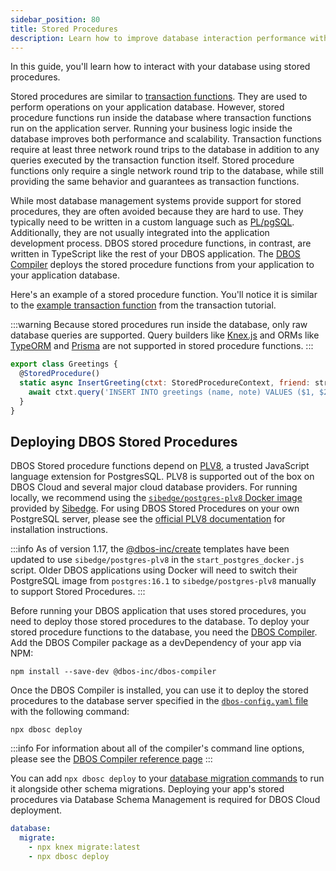 ```yaml
---
sidebar_position: 80
title: Stored Procedures
description: Learn how to improve database interaction performance with Stored Procedures
---
```


In this guide, you'll learn how to interact with your database using stored procedures.

Stored procedures are similar to [transaction functions](./transaction-tutorial.md). 
They are used to perform operations on your application database.
However, stored procedure functions run inside the database where transaction functions run on the application server. 
Running your business logic inside the database improves both performance and scalability. 
Transaction functions require at least three network round trips to the database in addition to any queries executed by the transaction function itself.
Stored procedure functions only require a single network round trip to the database, while still providing the same behavior and guarantees as transaction functions.

While most database management systems provide support for stored procedures, they are often avoided because they are hard to use.
They typically need to be written in a custom language such as [PL/pgSQL](https://www.postgresql.org/docs/current/plpgsql.html).
Additionally, they are not usually integrated into the application development process.
DBOS stored procedure functions, in contrast, are written in TypeScript like the rest of your DBOS application.
The [DBOS Compiler](../reference/tools/dbos-compiler.md) deploys the stored procedure functions from your application to your application database.

Here's an example of a stored procedure function.
You'll notice it is similar to the [example transaction function](./transaction-tutorial.md) from the transaction tutorial. 

:::warning
Because stored procedures run inside the database, only raw database queries are supported. 
Query builders like [Knex.js](https://knexjs.org/) and ORMs like [TypeORM](./orms/using-typeorm.md) and [Prisma](./orms/using-prisma.md) are not supported in stored procedure functions.
:::

```javascript
export class Greetings {
  @StoredProcedure()
  static async InsertGreeting(ctxt: StoredProcedureContext, friend: string, note: string) {
    await ctxt.query('INSERT INTO greetings (name, note) VALUES ($1, $2)', [friend, note]);
  }
}
```

## Deploying DBOS Stored Procedures

DBOS Stored procedure functions depend on [PLV8](https://plv8.github.io/), a trusted JavaScript language extension for PostgresSQL. 
PLV8 is supported out of the box on DBOS Cloud and several major cloud database providers.
For running locally, we recommend using the [`sibedge/postgres-plv8` Docker image](https://plv8.com) provided by [Sibedge](https://sibedge.com/).
For using DBOS Stored Procedures on your own PostgreSQL server, please see the [official PLV8 documentation](https://plv8.github.io/#building) for installation instructions.

:::info
As of version 1.17, the [@dbos-inc/create](../reference/tools/cli#npx-dbos-inccreate) templates have been updated to use `sibedge/postgres-plv8` in the `start_postgres_docker.js` script.
Older DBOS applications using Docker will need to switch their PostgreSQL image from `postgres:16.1` to `sibedge/postgres-plv8` manually to support Stored Procedures.
:::

Before running your DBOS application that uses stored procedures, you need to deploy those stored procedures to the database.
To deploy your stored procedure functions to the database, you need the [DBOS Compiler](../reference/tools/dbos-compiler.md). 
Add the DBOS Compiler package as a devDependency of your app via NPM:

```
npm install --save-dev @dbos-inc/dbos-compiler
```

Once the DBOS Compiler is installed, you can use it to deploy the stored procedures to the database server specified 
in the [`dbos-config.yaml` file](../reference/configuration.md) with the following command:

```
npx dbosc deploy
```

:::info
For information about all of the compiler's command line options, please see the [DBOS Compiler reference page](../reference/tools/dbos-compiler.md)
:::

You can add `npx dbosc deploy` to your [database migration commands](../reference/configuration.md#database) to run it alongside other schema migrations.
Deploying your app's stored procedures via Database Schema Management is required for DBOS Cloud deployment.

```yaml
database:
  migrate:
    - npx knex migrate:latest
    - npx dbosc deploy
```
